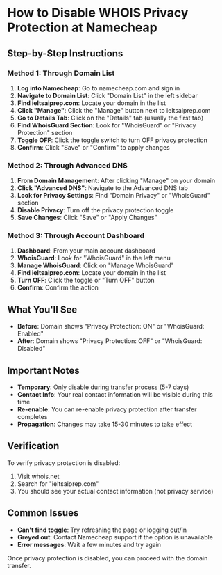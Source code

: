 # How to Disable WHOIS Privacy Protection at Namecheap

## Step-by-Step Instructions

### Method 1: Through Domain List
1. **Log into Namecheap**: Go to namecheap.com and sign in
2. **Navigate to Domain List**: Click "Domain List" in the left sidebar
3. **Find ieltsaiprep.com**: Locate your domain in the list
4. **Click "Manage"**: Click the "Manage" button next to ieltsaiprep.com
5. **Go to Details Tab**: Click on the "Details" tab (usually the first tab)
6. **Find WhoisGuard Section**: Look for "WhoisGuard" or "Privacy Protection" section
7. **Toggle OFF**: Click the toggle switch to turn OFF privacy protection
8. **Confirm**: Click "Save" or "Confirm" to apply changes

### Method 2: Through Advanced DNS
1. **From Domain Management**: After clicking "Manage" on your domain
2. **Click "Advanced DNS"**: Navigate to the Advanced DNS tab
3. **Look for Privacy Settings**: Find "Domain Privacy" or "WhoisGuard" section
4. **Disable Privacy**: Turn off the privacy protection toggle
5. **Save Changes**: Click "Save" or "Apply Changes"

### Method 3: Through Account Dashboard
1. **Dashboard**: From your main account dashboard
2. **WhoisGuard**: Look for "WhoisGuard" in the left menu
3. **Manage WhoisGuard**: Click on "Manage WhoisGuard"
4. **Find ieltsaiprep.com**: Locate your domain in the list
5. **Turn OFF**: Click the toggle or "Turn OFF" button
6. **Confirm**: Confirm the action

## What You'll See
- **Before**: Domain shows "Privacy Protection: ON" or "WhoisGuard: Enabled"
- **After**: Domain shows "Privacy Protection: OFF" or "WhoisGuard: Disabled"

## Important Notes
- **Temporary**: Only disable during transfer process (5-7 days)
- **Contact Info**: Your real contact information will be visible during this time
- **Re-enable**: You can re-enable privacy protection after transfer completes
- **Propagation**: Changes may take 15-30 minutes to take effect

## Verification
To verify privacy protection is disabled:
1. Visit whois.net
2. Search for "ieltsaiprep.com"
3. You should see your actual contact information (not privacy service)

## Common Issues
- **Can't find toggle**: Try refreshing the page or logging out/in
- **Greyed out**: Contact Namecheap support if the option is unavailable
- **Error messages**: Wait a few minutes and try again

Once privacy protection is disabled, you can proceed with the domain transfer.